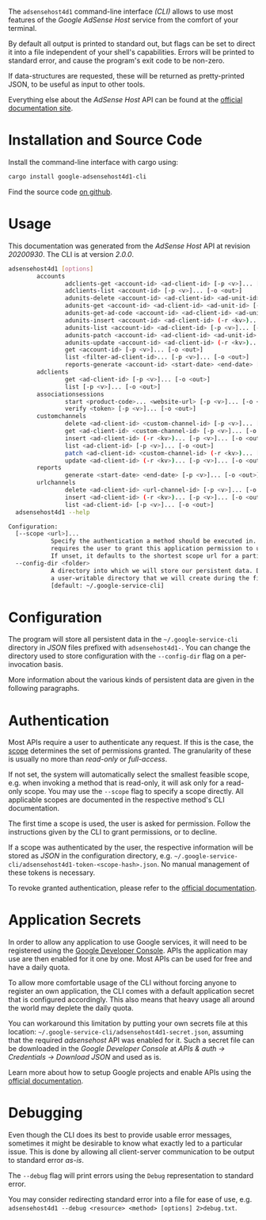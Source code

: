 <!---
DO NOT EDIT !
This file was generated automatically from 'src/mako/cli/README.md.mako'
DO NOT EDIT !
-->
The `adsensehost4d1` command-line interface *(CLI)* allows to use most features of the *Google AdSense Host* service from the comfort of your terminal.

By default all output is printed to standard out, but flags can be set to direct it into a file independent of your shell's
capabilities. Errors will be printed to standard error, and cause the program's exit code to be non-zero.

If data-structures are requested, these will be returned as pretty-printed JSON, to be useful as input to other tools.

Everything else about the *AdSense Host* API can be found at the
[official documentation site](https://developers.google.com/adsense/host/).

# Installation and Source Code

Install the command-line interface with cargo using:

```bash
cargo install google-adsensehost4d1-cli
```

Find the source code [on github](https://github.com/Byron/google-apis-rs/tree/master/gen/adsensehost4d1-cli).

# Usage

This documentation was generated from the *AdSense Host* API at revision *20200930*. The CLI is at version *2.0.0*.

```bash
adsensehost4d1 [options]
        accounts
                adclients-get <account-id> <ad-client-id> [-p <v>]... [-o <out>]
                adclients-list <account-id> [-p <v>]... [-o <out>]
                adunits-delete <account-id> <ad-client-id> <ad-unit-id> [-p <v>]... [-o <out>]
                adunits-get <account-id> <ad-client-id> <ad-unit-id> [-p <v>]... [-o <out>]
                adunits-get-ad-code <account-id> <ad-client-id> <ad-unit-id> [-p <v>]... [-o <out>]
                adunits-insert <account-id> <ad-client-id> (-r <kv>)... [-p <v>]... [-o <out>]
                adunits-list <account-id> <ad-client-id> [-p <v>]... [-o <out>]
                adunits-patch <account-id> <ad-client-id> <ad-unit-id> (-r <kv>)... [-p <v>]... [-o <out>]
                adunits-update <account-id> <ad-client-id> (-r <kv>)... [-p <v>]... [-o <out>]
                get <account-id> [-p <v>]... [-o <out>]
                list <filter-ad-client-id>... [-p <v>]... [-o <out>]
                reports-generate <account-id> <start-date> <end-date> [-p <v>]... [-o <out>]
        adclients
                get <ad-client-id> [-p <v>]... [-o <out>]
                list [-p <v>]... [-o <out>]
        associationsessions
                start <product-code>... <website-url> [-p <v>]... [-o <out>]
                verify <token> [-p <v>]... [-o <out>]
        customchannels
                delete <ad-client-id> <custom-channel-id> [-p <v>]... [-o <out>]
                get <ad-client-id> <custom-channel-id> [-p <v>]... [-o <out>]
                insert <ad-client-id> (-r <kv>)... [-p <v>]... [-o <out>]
                list <ad-client-id> [-p <v>]... [-o <out>]
                patch <ad-client-id> <custom-channel-id> (-r <kv>)... [-p <v>]... [-o <out>]
                update <ad-client-id> (-r <kv>)... [-p <v>]... [-o <out>]
        reports
                generate <start-date> <end-date> [-p <v>]... [-o <out>]
        urlchannels
                delete <ad-client-id> <url-channel-id> [-p <v>]... [-o <out>]
                insert <ad-client-id> (-r <kv>)... [-p <v>]... [-o <out>]
                list <ad-client-id> [-p <v>]... [-o <out>]
  adsensehost4d1 --help

Configuration:
  [--scope <url>]...
            Specify the authentication a method should be executed in. Each scope
            requires the user to grant this application permission to use it.
            If unset, it defaults to the shortest scope url for a particular method.
  --config-dir <folder>
            A directory into which we will store our persistent data. Defaults to
            a user-writable directory that we will create during the first invocation.
            [default: ~/.google-service-cli]

```

# Configuration

The program will store all persistent data in the `~/.google-service-cli` directory in *JSON* files prefixed with `adsensehost4d1-`.  You can change the directory used to store configuration with the `--config-dir` flag on a per-invocation basis.

More information about the various kinds of persistent data are given in the following paragraphs.

# Authentication

Most APIs require a user to authenticate any request. If this is the case, the [scope][scopes] determines the 
set of permissions granted. The granularity of these is usually no more than *read-only* or *full-access*.

If not set, the system will automatically select the smallest feasible scope, e.g. when invoking a
method that is read-only, it will ask only for a read-only scope. 
You may use the `--scope` flag to specify a scope directly. 
All applicable scopes are documented in the respective method's CLI documentation.

The first time a scope is used, the user is asked for permission. Follow the instructions given 
by the CLI to grant permissions, or to decline.

If a scope was authenticated by the user, the respective information will be stored as *JSON* in the configuration
directory, e.g. `~/.google-service-cli/adsensehost4d1-token-<scope-hash>.json`. No manual management of these tokens
is necessary.

To revoke granted authentication, please refer to the [official documentation][revoke-access].

# Application Secrets

In order to allow any application to use Google services, it will need to be registered using the 
[Google Developer Console][google-dev-console]. APIs the application may use are then enabled for it
one by one. Most APIs can be used for free and have a daily quota.

To allow more comfortable usage of the CLI without forcing anyone to register an own application, the CLI
comes with a default application secret that is configured accordingly. This also means that heavy usage
all around the world may deplete the daily quota.

You can workaround this limitation by putting your own secrets file at this location: 
`~/.google-service-cli/adsensehost4d1-secret.json`, assuming that the required *adsensehost* API 
was enabled for it. Such a secret file can be downloaded in the *Google Developer Console* at 
*APIs & auth -> Credentials -> Download JSON* and used as is.

Learn more about how to setup Google projects and enable APIs using the [official documentation][google-project-new].


# Debugging

Even though the CLI does its best to provide usable error messages, sometimes it might be desirable to know
what exactly led to a particular issue. This is done by allowing all client-server communication to be 
output to standard error *as-is*.

The `--debug` flag will print errors using the `Debug` representation to standard error.

You may consider redirecting standard error into a file for ease of use, e.g. `adsensehost4d1 --debug <resource> <method> [options] 2>debug.txt`.


[scopes]: https://developers.google.com/+/api/oauth#scopes
[revoke-access]: http://webapps.stackexchange.com/a/30849
[google-dev-console]: https://console.developers.google.com/
[google-project-new]: https://developers.google.com/console/help/new/
